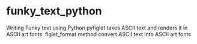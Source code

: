 # funky_text_python

 Writing Funky text using Python pyfiglet takes ASCII text and renders it in ASCII art fonts. figlet_format method convert ASCII text into ASCII art fonts

